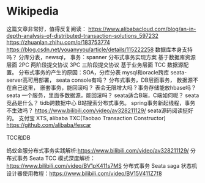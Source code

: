 # Wikipedia

这篇文章非常好，值得反复阅读：
https://www.alibabacloud.com/blog/an-in-depth-analysis-of-distributed-transaction-solutions_597232
https://zhuanlan.zhihu.com/p/183753774
https://blog.csdn.net/youanyyou/article/details/115222258
数据库本身支持吗？ 分库分表，newsql， 事务：spanner 分布式事务实现方案 基于数据库资源层面 2PC 两阶段提交协议 3PC 三阶段提交协议 基于业务层面 TCC 数据源配置。 分布式事务的产生的原因：SOA，分库分表
mysql和oracle跨库 seata-server高可用部署， seata console有吗？ 分布式事务，DB层面事务， 数据源不在自己这里， 嵌套事务，能回滚吗？ 表会无限增大吗？事务存储能放hbase吗？ seata
一个服务，里面多数据源，能回滚吗？ seata适合B端，C端如何呢？ seata竞品是什么？ tidb跨数据中心 B站搜索分布式事务。 spring事务新起线程，事务不生效吗？
https://www.bilibili.com/video/av328211129/
seata源码阅读挺好的。 支付宝 XTS, alibaba TXC(Taobao Transaction Constructor)
https://github.com/alibaba/fescar

TCC和DB

蚂蚁金服分布式事务实践解析:https://www.bilibili.com/video/av328211129/
分布式事务 Seata TCC 模式深度解析：https://www.bilibili.com/video/BV1pK411s7MS
分布式事务 Seata saga 状态机设计器使用教程：https://www.bilibili.com/video/BV15V411Z7f8


